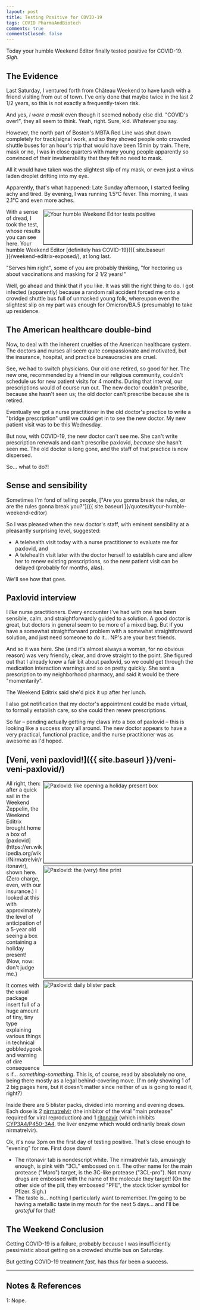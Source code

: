 ```yaml
---
layout: post
title: Testing Positive for COVID-19
tags: COVID PharmaAndBiotech
comments: true
commentsClosed: false
---
```


Today your humble Weekend Editor finally tested positive for COVID-19.  _Sigh._  


## The Evidence  

Last Saturday, I ventured forth from Ch&acirc;teau Weekend to have lunch with a friend
visiting from out of town.  I've only done that maybe twice in the last 2 1/2 years, so
this is not exactly a frequently-taken risk.  

And yes, _I wore a mask_ even though it seemed nobody else did.  "COVID's over!", they all
seem to think.  Yeah, right.  Sure, kid.  Whatever you say.  

However, the north part of Boston's MBTA Red Line was shut down completely for
track/signal work, and so they shoved people onto crowded shuttle buses for an hour's trip
that would have been 15min by train.  There, mask or no, I was in close quarters with many
young people apparently so convinced of their invulnerability that they felt no need to
mask.  

All it would have taken was the slightest slip of my mask, or even just a virus laden
droplet drifting into my eye.  

Apparently, that's what happened: Late Sunday afternoon, I started feeling achy and tired.
By evening, I was running 1.5&deg;C fever.  This morning, it was 2.1&deg;C and even more aches.  

<img src="{{ site.baseurl }}/images/2022-07-25-testing-positive-test-1.jpg" width="400" height="92" alt="Your humble Weekend Editor tests positive" title="Your humble Weekend Editor tests positive" style="float: right; margin: 3px 3px 3px 3px; border: 1px solid #000000;">
With a sense of dread, I took the test, whose results you can see here.  Your humble
Weekend Editor [definitely has COVID-19]({{ site.baseurl }}/weekend-editrix-exposed/), at long last.  

"Serves him right", some of you are probably thinking, "for hectoring us about
vaccinations and masking for 2 1/2 years!"  

Well, go ahead and think that if you like.  It was still the right thing to do.  I got
infected (apparently) because a random rail accident forced me onto a crowded shuttle bus full of
unmasked young folk, whereupon even the slightest slip on my part was enough for
Omicron/BA.5 (presumably) to take up residence.  


## The American healthcare double-bind  

Now, to deal with the inherent cruelties of the American healthcare system.  The doctors
and nurses all seem quite compassionate and motivated, but the insurance, hospital, and
practice bureaucracies are cruel.  

See, we had to switch physicians.  Our old one retired, so good for her.  The new one,
recommended by a friend in our religious community, couldn't schedule us for new patient
visits for 4 months.  During that interval, our prescriptions would of course run out.
The new doctor couldn't prescribe, because she hasn't seen us; the old doctor can't
prescribe because she is retired.  

Eventually we got a nurse practitioner in the old doctor's practice to write a "bridge
prescription" until we could get in to see the new doctor.  My new patient visit was to be
this Wednesday.  

But now, with COVID-19, the new doctor can't see me.  She can't write prescription
renewals and can't prescribe paxlovid, _because_ she hasn't seen me.  The old doctor is
long gone, and the staff of that practice is now dispersed.  

So&hellip; what to do?!  


## Sense and sensibility  

Sometimes I'm fond of telling people, ["Are you gonna break the rules, or are the rules
gonna break you?"]({{ site.baseurl }}/quotes/#your-humble-weekend-editor)  

So I was pleased when the new doctor's staff, with eminent sensibility at a pleasantly
surprising level, suggested:  
- A telehealth visit today with a nurse practitioner to evaluate me for paxlovid, and
- A telehealth visit later with the doctor herself to establish care and allow her to
  renew existing prescriptions, so the new patient visit can be delayed (probably for
  months, alas).  
  
We'll see how that goes.  


## Paxlovid interview  

I _like_ nurse practitioners.  Every encounter I've had with one has been sensible, calm,
and straightforwardly guided to a solution.  A good doctor is great, but doctors in
general seem to be more of a mixed bag.  But if you have a somewhat straightforward
problem with a somewhat straightforward solution, and just need someone to _do_ it&hellip;
NP's are your best friends.  

And so it was here.  She (and it's almost always a woman, for no obvious reason) was very
friendly, clear, and drove straight to the point.  She figured out that I already knew a fair
bit about paxlovid, so we could get through the medication interaction warnings and so on
pretty quickly.  She sent a prescription to my neighborhood pharmacy, and said it would be
there "momentarily".  

The Weekend Editrix said she'd pick it up after her lunch.  

I also got notification that my doctor's appointment could be made virtual, to formally
establish care, so she could then renew prescriptions.  

So far &ndash; pending actually getting my claws into a box of paxlovid &ndash; this is
looking like a success story all around.  The new doctor appears to have a very practical,
functional practice, and the nurse practitioner was as awesome as I'd hoped.  


## [Veni, veni paxlovid!]({{ site.baseurl }}/veni-veni-paxlovid/)  

<img src="{{ site.baseurl }}/images/2022-07-25-testing-positive-paxlovid-1.jpg" width="400" height="218" alt="Paxlovid: like opening a holiday present box" title="Paxlovid: like opening a holiday present box" style="float: right; margin: 3px 3px 3px 3px; border: 1px solid #000000;">
<img src="{{ site.baseurl }}/images/2022-07-25-testing-positive-paxlovid-2.jpg" width="400" height="300" alt="Paxlovid: the (very) fine print" title="Paxlovid: the (very) fine print" style="float: right; margin: 3px 3px 3px 3px; border: 1px solid #000000;">
<img src="{{ site.baseurl }}/images/2022-07-25-testing-positive-paxlovid-3.jpg" width="400" height="226" alt="Paxlovid: daily blister pack" title="Paxlovid: daily blister pack" style="float: right; margin: 3px 3px 3px 3px; border: 1px solid #000000;">
All right, then: after a quick sail in the Weekend Zeppelin, the Weekend Editrix brought
home a box of [paxlovid](https://en.wikipedia.org/wiki/Nirmatrelvir/ritonavir), shown
here.  (Zero charge, even, with our insurance.)  I looked at this with approximately the
level of anticipation of a 5-year old seeing a box containing a holiday present!  (Now,
now: don't judge me.)  

It comes with the usual package insert full of a huge
amount of tiny, tiny type explaining various things in technical gobbledygook and warning
of dire consequences if&hellip; _something-something_.  This is, of course, read by
absolutely no one, being there mostly as a legal behind-covering move.  (I'm only showing
1 of 2 big pages here, but it doesn't matter since neither of us is going to read it, right?)  

Inside there are 5 blister packs, divided into morning and evening doses.  Each dose is 2
[nirmatrelvir](https://en.wikipedia.org/wiki/Nirmatrelvir) (the inhibitor of the viral
"main protease" required for viral reproduction) and 1
[ritonavir](https://en.wikipedia.org/wiki/Ritonavir) (which inhibits
[CYP3A4/P450-3A4](https://en.wikipedia.org/wiki/CYP3A4), the liver
enzyme which would ordinarily break down nirmatrelvir).  

Ok, it's now 3pm on the first day of testing positive.  That's close enough to "evening"
for me.  First dose down!  
- The ritonavir tab is nondescript white.  The nirmatrelvir tab, amusingly enough, is pink
  with "3CL" embossed on it.  The other name for the main protease ("Mpro") target, is the
  3C-like protease ("3CL-pro").  Not many drugs are embossed with the name of the molecule
  they target!  (On the other side of the pill, they embossed "PFE", the stock ticker
  symbol for Pfizer.  Sigh.)  
- The taste is&hellip; nothing I particularly want to remember.  I'm going to be having a
  metallic taste in my mouth for the next 5 days&hellip; and I'll be _grateful_ for that!  
  

## The Weekend Conclusion  
  
Getting COVID-19 is a failure, probably because I was insufficiently pessimistic about
getting on a crowded shuttle bus on Saturday.  

But getting COVID-19 treatment _fast,_ has thus far been a success.  

---

## Notes &amp; References  

<!--
<sup id="fn1a">[[1]](#fn1)</sup>

<a id="fn1">1</a>: ***, ["***"](***), *** [↩](#fn1a)  

<a href="{{ site.baseurl }}/images/***">
  <img src="{{ site.baseurl }}/images/***" width="400" height="***" alt="***" title="***" style="float: right; margin: 3px 3px 3px 3px; border: 1px solid #000000;">
</a>

<iframe width="400" height="224" src="***" allow="accelerometer; encrypted-media; gyroscope; picture-in-picture" allowfullscreen style="float: right; margin: 3px 3px 3px 3px; border: 1px solid #000000;"></iframe>
-->

<a id="fn1">1</a>: Nope.  

